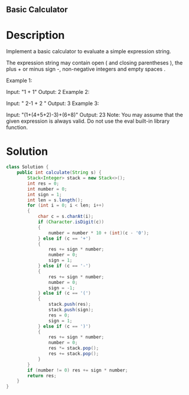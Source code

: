 Basic Calculator
---

# Description
Implement a basic calculator to evaluate a simple expression string.

The expression string may contain open ( and closing parentheses ), the plus + or minus sign -, non-negative integers and empty spaces .

Example 1:

Input: "1 + 1"
Output: 2
Example 2:

Input: " 2-1 + 2 "
Output: 3
Example 3:

Input: "(1+(4+5+2)-3)+(6+8)"
Output: 23
Note:
You may assume that the given expression is always valid.
Do not use the eval built-in library function.


# Solution
```java
class Solution {
    public int calculate(String s) {
        Stack<Integer> stack = new Stack<>();
        int res = 0;
        int number = 0;
        int sign = 1;
        int len = s.length();
        for (int i = 0; i < len; i++)
        {
            char c = s.charAt(i);
            if (Character.isDigit(c))
            {
                number = number * 10 + (int)(c - '0');
            } else if (c == '+')
            {
                res += sign * number;
                number = 0;
                sign = 1;
            } else if (c == '-')
            {
                res += sign * number;
                number = 0;
                sign = -1;
            } else if (c == '(')
            {
                stack.push(res);
                stack.push(sign);
                res = 0;
                sign = 1;
            } else if (c == ')')
            {
                res += sign * number;
                number = 0;
                res *= stack.pop();
                res += stack.pop();
            }
        }
        if (number != 0) res += sign * number;
        return res;
    }
}
```
